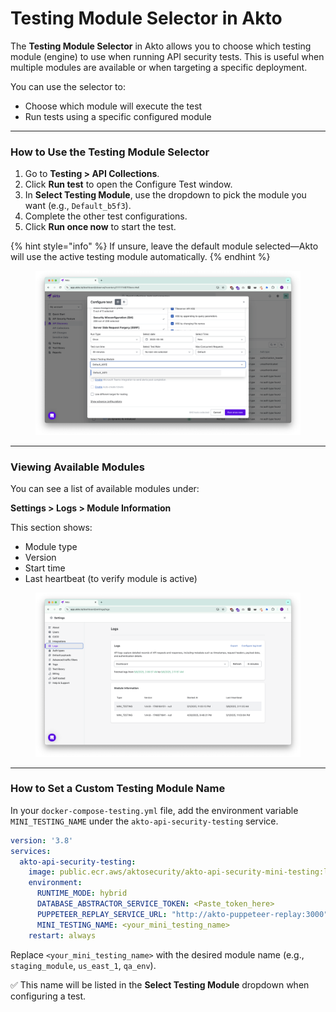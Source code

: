 # Testing Module Selector in Akto

The **Testing Module Selector** in Akto allows you to choose which testing module (engine) to use when running API security tests. This is useful when multiple modules are available or when targeting a specific deployment.

You can use the selector to:

* Choose which module will execute the test
* Run tests using a specific configured module

***

### How to Use the Testing Module Selector

1. Go to **Testing > API Collections**.
2. Click **Run test** to open the Configure Test window.
3. In **Select Testing Module**, use the dropdown to pick the module you want (e.g., `Default_b5f3`).
4. Complete the other test configurations.
5. Click **Run once now** to start the test.

{% hint style="info" %}
If unsure, leave the default module selected—Akto will use the active testing module automatically.
{% endhint %}

<figure><img src="../../.gitbook/assets/image (2) (1) (1).png" alt=""><figcaption></figcaption></figure>

***

### Viewing Available Modules

You can see a list of available modules under:

**Settings > Logs > Module Information**

This section shows:

* Module type
* Version
* Start time
* Last heartbeat (to verify module is active)

<figure><img src="../../.gitbook/assets/image (1) (1) (1) (1).png" alt=""><figcaption></figcaption></figure>

***

### How to Set a Custom Testing Module Name

In your `docker-compose-testing.yml` file, add the environment variable `MINI_TESTING_NAME` under the `akto-api-security-testing` service.

```yaml
version: '3.8'
services:
  akto-api-security-testing:
    image: public.ecr.aws/aktosecurity/akto-api-security-mini-testing:latest
    environment:
      RUNTIME_MODE: hybrid
      DATABASE_ABSTRACTOR_SERVICE_TOKEN: <Paste_token_here>
      PUPPETEER_REPLAY_SERVICE_URL: "http://akto-puppeteer-replay:3000"
      MINI_TESTING_NAME: <your_mini_testing_name>
    restart: always
```

Replace `<your_mini_testing_name>` with the desired module name (e.g., `staging_module`, `us_east_1`, `qa_env`).

✅ This name will be listed in the **Select Testing Module** dropdown when configuring a test.
